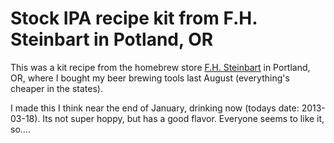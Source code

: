 # Stock IPA recipe kit from F.H. Steinbart in Potland, OR

This was a kit recipe from the homebrew store [F.H. Steinbart](http://www.fhsteinbart.com/) in Portland, OR, where I bought my beer brewing tools last August (everything's cheaper in the states). 

I made this I think near the end of January, drinking now (todays date: 2013-03-18). Its not super hoppy, but has a good flavor. Everyone seems to like it, so....
